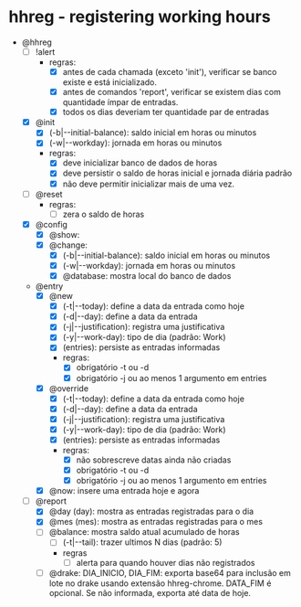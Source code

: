 # hhreg - registering working hours

- @hhreg
    - [ ] !alert
        - regras:
            - [x] antes de cada chamada (exceto 'init'), verificar se banco existe e está inicializado.
            - [x] antes de comandos 'report', verificar se existem dias com quantidade ímpar de entradas.
            - [x] todos os dias deveriam ter quantidade par de entradas
    - [x] @init
        - [x] (-b|--initial-balance): saldo inicial em horas ou minutos
        - [x] (-w|--workday): jornada em horas ou minutos
        - regras:
            - [x] deve inicializar banco de dados de horas
            - [x] deve persistir o saldo de horas inicial e jornada diária padrão
            - [x] não deve permitir inicializar mais de uma vez.
    - [ ] @reset
        - regras:
            - [ ] zera o saldo de horas
    - [x] @config
        - [x] @show: 
        - [x] @change:
            - [x] (-b|--initial-balance): saldo inicial em horas ou minutos
            - [x] (-w|--workday): jornada em horas ou minutos
            - [x] @database: mostra local do banco de dados
    - @entry
        - [x] @new
            - [x] (-t|--today): define a data da entrada como hoje
            - [x] (-d|--day): define a data da entrada
            - [x] (-j|--justification): registra uma justificativa
            - [x] (-y|--work-day): tipo de dia (padrão: Work)
            - [x] (entries): persiste as entradas informadas
            - regras:
                - [x] obrigatório -t ou -d
                - [x] obrigatório -j ou ao menos 1 argumento em entries
        - [x] @override
            - [x] (-t|--today): define a data da entrada como hoje
            - [x] (-d|--day): define a data da entrada
            - [x] (-j|--justification): registra uma justificativa
            - [x] (-y|--work-day): tipo de dia (padrão: Work)
            - [x] (entries): persiste as entradas informadas
            - regras:
                - [x] não sobrescreve datas ainda não criadas
                - [x] obrigatório -t ou -d
                - [x] obrigatório -j ou ao menos 1 argumento em entries
        - [x] @now: insere uma entrada hoje e agora
    - [ ] @report
        - [x] @day (day): mostra as entradas registradas para o dia
        - [x] @mes (mes): mostra as entradas registradas para o mes
        - [ ] @balance: mostra saldo atual acumulado de horas
            - [ ] (-t|--tail): trazer ultimos N dias (padrão: 5)
            - regras
                - [ ] alerta para quando houver dias não registrados
        - [ ] @drake: DIA_INICIO, DIA_FIM: exporta base64 para inclusão em lote no drake usando extensão hhreg-chrome. DATA_FIM é opcional. Se não informada, exporta até data de hoje.